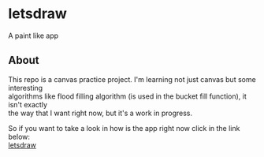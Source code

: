 # letsdraw

A paint like app

## About

This repo is a canvas practice project. I'm learning not just canvas but some interesting<br/>algorithms like flood filling algorithm (is used in the bucket fill function), it isn't exactly <br/>the way that I want right now, but it's a work in progress.<br/>

So if you want to take a look in how is the app right now click in the link below: <br/>
[letsdraw](https://gabriellima77.github.io/letsdraw/)
